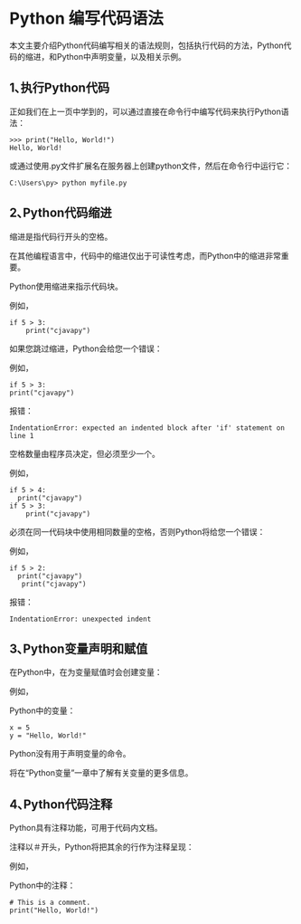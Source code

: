 # Python 编写代码语法

本文主要介绍Python代码编写相关的语法规则，包括执行代码的方法，Python代码的缩进，和Python中声明变量，以及相关示例。

## 1､执行Python代码

正如我们在上一页中学到的，可以通过直接在命令行中编写代码来执行Python语法：
```text
>>> print("Hello, World!")
Hello, World!
```

或通过使用.py文件扩展名在服务器上创建python文件，然后在命令行中运行它：
```text
C:\Users\py> python myfile.py
```

## 2､Python代码缩进

缩进是指代码行开头的空格。

在其他编程语言中，代码中的缩进仅出于可读性考虑，而Python中的缩进非常重要。

Python使用缩进来指示代码块。

例如，
```text
if 5 > 3:
    print("cjavapy")
```

如果您跳过缩进，Python会给您一个错误：

例如，
```text
if 5 > 3:
print("cjavapy")
```
报错：
```text
IndentationError: expected an indented block after 'if' statement on line 1
```

空格数量由程序员决定，但必须至少一个。

例如，
```text
if 5 > 4:
  print("cjavapy")
if 5 > 3:
    print("cjavapy")
```

必须在同一代码块中使用相同数量的空格，否则Python将给您一个错误：

例如，
```text
if 5 > 2:
  print("cjavapy")
   print("cjavapy")
```
报错：
```text
IndentationError: unexpected indent
```

## 3､Python变量声明和赋值

在Python中，在为变量赋值时会创建变量：

例如，

Python中的变量：
```text
x = 5
y = "Hello, World!"
```

Python没有用于声明变量的命令。

将在“Python变量”一章中了解有关变量的更多信息。

## 4､Python代码注释

Python具有注释功能，可用于代码内文档。

注释以＃开头，Python将把其余的行作为注释呈现：

例如，

Python中的注释：
```text
# This is a comment.
print("Hello, World!")
```
